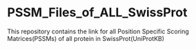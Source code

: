 # PSSM_Files_of_ALL_SwissProt
 This repository contains the link for all Position Specific Scoring Matrices(PSSMs) of all protein in SwissProt(UniProtKB)
